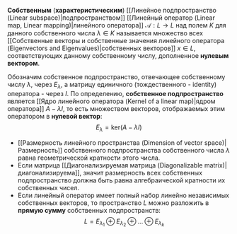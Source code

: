 **Собственным** (**характеристическим**) [[Линейное подпространство (Linear subspace)|подпространством]] [[Линейный оператор (Linear map, Linear mapping)|линейного оператора]] $\mathcal A: L \rightarrow L$ над полем $K$ для данного собственного числа $\lambda \in K$ называется множество всех [[Собственные векторы и собственные значения линейного оператора (Eigenvectors and Eigenvalues)|собственных векторов]] $x \in L$, соответствующих данному собственному числу, дополненное **нулевым вектором**.

Обозначим собственное подпространство, отвечающее собственному числу $\lambda$, через $E_\lambda$, а матрицу единичного (тождественного - identity) оператора - через $I$. По определению, **собственное подпространство** является [[Ядро линейного оператора (Kernel of a linear map)|ядром оператора]] $A-\lambda I$, то есть множеством векторов, отображаемых этим оператором в **нулевой вектор**:$$E_\lambda=\text{ker}(A-\lambda I)$$
- [[Размерность линейного пространства (Dimension of vector space)|Размерность]] собственного подпространства собственного числа $\lambda$ равна геометрической кратности этого числа.
- Если матрица [[Диагонализируемая матрица (Diagonalizable matrix)|диагонализируема]], значит размерность всех собственных подпространство должна быть равна алгебраической кратности их собственных чисел.
- Если линейный оператор имеет полный набор линейно независимых собственных векторов, то пространство $L$ можно разложить в **прямую сумму** собственных подпространств:$$L=E_{\lambda_1}\oplus E_{\lambda_2}\oplus...\oplus E_{\lambda_k}$$